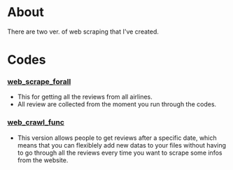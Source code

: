 # About
There are two ver. of web scraping that I've created.  

# Codes

### [web_scrape_forall](https://github.com/stephanie0324/Web-Scraping-/blob/main/skytrax/web_scrape_forall.ipynb) 
* This for getting all the reviews from all airlines. 
* All review are collected from the moment you run through the codes.
### [web_crawl_func](https://github.com/stephanie0324/Web-Scraping-/blob/main/skytrax/web_crawl_func.ipynb) 
* This version allows people to get reviews after a specific date, which means that you can flexiblely add new datas to your files without 
having to go through all the reviews every time you want to scrape some infos from the website. 


